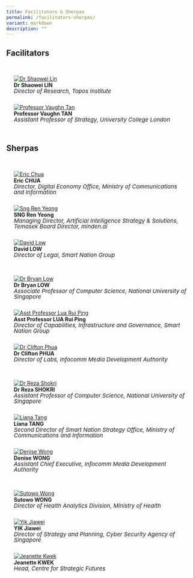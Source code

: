 ```yaml
---
title: Facilitators & Sherpas
permalink: /facilitators-sherpas/
variant: markdown
description: ""
---
```

## Facilitators


<div class="row" style="padding: 20px 0px 0px 0px;">
	
<div class="col" style="padding: 10px 20px 0px 20px;"><a href="/organiser-profiles/shaowei-lin/"><img src="/images/People/shaowei.jpeg" alt="Dr Shaowei Lin"></a><br><strong>Dr Shaowei LIN</strong><br><span style="font-size:15px; line-height:15px"><em>Director of Research, Topos Institute</em></span><br><br></div>	
	
<div class="col" style="padding: 10px 20px 0px 20px;"><a href="/organiser-profiles/vaughn-tan/"><img src="/images/People/vaughn_tan.jpeg" alt="Professor Vaughn Tan"></a><br><strong>Professor Vaughn TAN</strong><br><span style="font-size:15px; line-height:15px"><em>Assistant Professor of Strategy, University College London</em></span><br><br></div>	

<div class="col" style="padding: 10px 20px 0px 20px;"></div>	

</div>

## Sherpas

<div class="row" style="padding: 20px 0px 0px 0px;">
	
<div class="col" style="padding: 10px 20px 0px 20px;"><a href="/organiser-profiles/eric-chua/"><img src="/images/People/eric_chua.jpeg" alt="Eric Chua"></a><br><strong>Eric CHUA</strong><br><span style="font-size:15px; line-height:15px"><em>Director, Digital Economy Office, Ministry of Communications and Information</em></span><br><br></div>	
	
<div class="col" style="padding: 10px 20px 0px 20px;"><a href="/organiser-profiles/ren-yeong/"><img src="/images/People/ren_yeong.jpg" alt="Sng Ren Yeong"></a><br><strong>SNG Ren Yeong</strong><br><span style="font-size:15px; line-height:15px"><em>Managing Director, Artificial Intelligence Strategy &amp; Solutions, Temasek Board Director, minden.ai</em></span><br><br></div>	

<div class="col" style="padding: 10px 20px 0px 20px;"><a href="/organiser-profiles/david-low/"><img src="/images/People/david_low.jpeg" alt="David Low"></a><br><strong>David LOW</strong><br><span style="font-size:15px; line-height:15px"><em>Director of Legal, Smart Nation Group</em></span><br><br></div>	

</div>

<div class="row" style="padding: 20px 0px 0px 0px;">
	
<div class="col" style="padding: 10px 20px 0px 20px;"><a href="/organiser-profiles/bryan-low/"><img src="/images/People/bryan_low.jpeg" alt="Dr Bryan Low"></a><br><strong>Dr Bryan LOW</strong><br><span style="font-size:15px; line-height:15px"><em>Associate Professor of Computer Science, National University of Singapore</em></span><br><br></div>	
	
<div class="col" style="padding: 10px 20px 0px 20px;"><a href="/organiser-profiles/rui-ping/"><img src="/images/People/rui_ping.jpeg" alt="Asst Professor Lua Rui Ping"></a><br><strong>Asst Professor LUA Rui Ping</strong><br><span style="font-size:15px; line-height:15px"><em>Director of Capabilities, Infrastructure and Governance, Smart Nation Group</em></span><br><br></div>	

<div class="col" style="padding: 10px 20px 0px 20px;"><a href="/organiser-profiles/clifton-phua/"><img src="/images/People/clifton_phua.jpeg" alt="Dr Clifton Phua"></a><br><strong>Dr Clifton PHUA</strong><br><span style="font-size:15px; line-height:15px"><em>Director of Labs, Infocomm Media Development Authority</em></span><br><br></div>	

</div>

<div class="row" style="padding: 20px 0px 0px 0px;">
	
<div class="col" style="padding: 10px 20px 0px 20px;"><a href="/organiser-profiles/reza-shokri/"><img src="/images/People/reza_shokri.jpeg" alt="Dr Reza Shokri"></a><br><strong>Dr Reza SHOKRI</strong><br><span style="font-size:15px; line-height:15px"><em>Assistant Professor of Computer Science, National University of Singapore</em></span><br><br></div>	
	
<div class="col" style="padding: 10px 20px 0px 20px;"><a href="/organiser-profiles/liana-tang/"><img src="/images/People/liana_tang.jpeg" alt="Liana Tang"></a><br><strong>Liana TANG</strong><br><span style="font-size:15px; line-height:15px"><em>Second Director of Smart Nation Strategy Office, Ministry of Communications and Information</em></span><br><br></div>	

<div class="col" style="padding: 10px 20px 0px 20px;"><a href="/organiser-profiles/denise-wong/"><img src="/images/People/denise_wong.jpeg" alt="Denise Wong"></a><br><strong>Denise WONG</strong><br><span style="font-size:15px; line-height:15px"><em>Assistant Chief Executive, Infocomm Media Development Authority</em></span><br><br></div>	

</div>

<div class="row" style="padding: 20px 0px 0px 0px;">
	
<div class="col" style="padding: 10px 20px 0px 20px;"><a href="/organiser-profiles/sutowo-wong"><img src="/images/People/sutowo_wong.jpeg" alt="Sutowo Wong"></a><br><strong>Sutowo WONG</strong><br><span style="font-size:15px; line-height:15px"><em>Director of Health Analytics Division, Ministry of Health</em></span><br><br></div>	
	
<div class="col" style="padding: 10px 20px 0px 20px;"><a href="/organiser-profiles/yik-jiawei/"><img src="/images/People/yik_jiawei.jpeg" alt="Yik Jiawei"></a><br><strong>YIK Jiawei</strong><br><span style="font-size:15px; line-height:15px"><em>Director of Strategy and Planning, Cyber Security Agency of Singapore</em></span><br><br></div>	

<div class="col" style="padding: 10px 20px 0px 20px;"><a href="/organiser-profiles/jeanette-kwek/"><img src="/images/People/jeanette_kwek.jpeg" alt="Jeanette Kwek"></a><br><strong>Jeanette KWEK</strong><br><span style="font-size:15px; line-height:15px"><em>Head, Centre for Strategic Futures</em></span><br><br></div>	

</div>